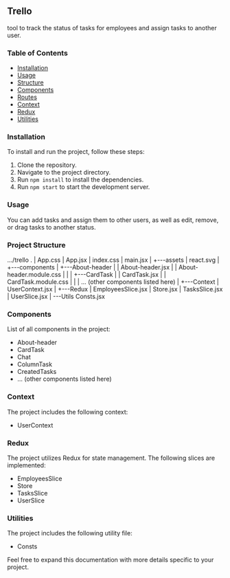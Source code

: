 ## Trello

tool to track the status of tasks for employees and assign tasks to another user.

### Table of Contents

- [Installation](#installation)
- [Usage](#usage)
- [Structure](#structure)
- [Components](#components)
- [Routes](#routes)
- [Context](#context)
- [Redux](#redux)
- [Utilities](#utilities)

### Installation

To install and run the project, follow these steps:

1. Clone the repository.
2. Navigate to the project directory.
3. Run `npm install` to install the dependencies.
4. Run `npm start` to start the development server.

### Usage

You can add tasks and assign them to other users, as well as edit, remove, or drag tasks to another status.

### Project Structure

.../trello
.
| App.css
| App.jsx
| index.css
| main.jsx
|
+---assets
| react.svg
|
+---components
| +---About-header
| | About-header.jsx
| | About-header.module.css
| |
| +---CardTask
| | CardTask.jsx
| | CardTask.module.css
| |
| ... (other components listed here)
|
+---Context
| UserContext.jsx
|
+---Redux
| EmployeesSlice.jsx
| Store.jsx
| TasksSlice.jsx
| UserSlice.jsx
|
\---Utils
Consts.jsx

### Components

List of all components in the project:

- About-header
- CardTask
- Chat
- ColumnTask
- CreatedTasks
- ... (other components listed here)

### Context

The project includes the following context:

- UserContext

### Redux

The project utilizes Redux for state management. The following slices are implemented:

- EmployeesSlice
- Store
- TasksSlice
- UserSlice

### Utilities

The project includes the following utility file:

- Consts

Feel free to expand this documentation with more details specific to your project.
